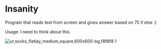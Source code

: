# Insanity
Program that reads text from screen and gives answer based on 75 if else :)

Usage: I need to think about this

![ur,socks_flatlay_medium,square,600x600-bg,f8f8f8 1](https://user-images.githubusercontent.com/87567996/151810584-a25b6ef9-763e-4574-b45b-90926bd14fa5.jpg)
